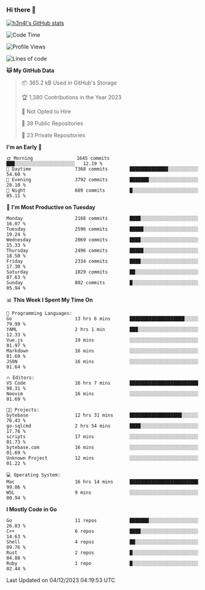 ### Hi there 👋

[![h3n4l's GitHub stats](https://github-readme-stats.vercel.app/api?username=h3n4l&count_private=true&show_icons=true&theme=radical)](https://github.com/h3n4l/github-readme-stats)

<!--START_SECTION:waka-->
![Code Time](http://img.shields.io/badge/Code%20Time-1%2C748%20hrs%2037%20mins-blue)

![Profile Views](http://img.shields.io/badge/Profile%20Views-1-blue)

![Lines of code](https://img.shields.io/badge/From%20Hello%20World%20I%27ve%20Written-3.6%20million%20lines%20of%20code-blue)

**🐱 My GitHub Data** 

> 📦 365.2 kB Used in GitHub's Storage 
 > 
> 🏆 1,380 Contributions in the Year 2023
 > 
> 🚫 Not Opted to Hire
 > 
> 📜 39 Public Repositories 
 > 
> 🔑 23 Private Repositories 
 > 
**I'm an Early 🐤** 

```text
🌞 Morning                1645 commits        ███░░░░░░░░░░░░░░░░░░░░░░   12.19 % 
🌆 Daytime                7368 commits        ██████████████░░░░░░░░░░░   54.60 % 
🌃 Evening                3792 commits        ███████░░░░░░░░░░░░░░░░░░   28.10 % 
🌙 Night                  689 commits         █░░░░░░░░░░░░░░░░░░░░░░░░   05.11 % 
```
📅 **I'm Most Productive on Tuesday** 

```text
Monday                   2168 commits        ████░░░░░░░░░░░░░░░░░░░░░   16.07 % 
Tuesday                  2596 commits        █████░░░░░░░░░░░░░░░░░░░░   19.24 % 
Wednesday                2069 commits        ████░░░░░░░░░░░░░░░░░░░░░   15.33 % 
Thursday                 2496 commits        █████░░░░░░░░░░░░░░░░░░░░   18.50 % 
Friday                   2334 commits        ████░░░░░░░░░░░░░░░░░░░░░   17.30 % 
Saturday                 1029 commits        ██░░░░░░░░░░░░░░░░░░░░░░░   07.63 % 
Sunday                   802 commits         █░░░░░░░░░░░░░░░░░░░░░░░░   05.94 % 
```


📊 **This Week I Spent My Time On** 

```text
💬 Programming Languages: 
Go                       13 hrs 6 mins       ████████████████████░░░░░   79.99 % 
YAML                     2 hrs 1 min         ███░░░░░░░░░░░░░░░░░░░░░░   12.33 % 
Vue.js                   19 mins             ░░░░░░░░░░░░░░░░░░░░░░░░░   01.97 % 
Markdown                 16 mins             ░░░░░░░░░░░░░░░░░░░░░░░░░   01.69 % 
JSON                     16 mins             ░░░░░░░░░░░░░░░░░░░░░░░░░   01.64 % 

🔥 Editors: 
VS Code                  16 hrs 7 mins       █████████████████████████   98.31 % 
Neovim                   16 mins             ░░░░░░░░░░░░░░░░░░░░░░░░░   01.69 % 

🐱‍💻 Projects: 
bytebase                 12 hrs 31 mins      ███████████████████░░░░░░   76.43 % 
go-sqlcmd                2 hrs 54 mins       ████░░░░░░░░░░░░░░░░░░░░░   17.76 % 
scripts                  17 mins             ░░░░░░░░░░░░░░░░░░░░░░░░░   01.73 % 
bytebase.com             16 mins             ░░░░░░░░░░░░░░░░░░░░░░░░░   01.69 % 
Unknown Project          12 mins             ░░░░░░░░░░░░░░░░░░░░░░░░░   01.22 % 

💻 Operating System: 
Mac                      16 hrs 14 mins      █████████████████████████   99.06 % 
WSL                      9 mins              ░░░░░░░░░░░░░░░░░░░░░░░░░   00.94 % 
```

**I Mostly Code in Go** 

```text
Go                       11 repos            ███████░░░░░░░░░░░░░░░░░░   26.83 % 
C++                      6 repos             ████░░░░░░░░░░░░░░░░░░░░░   14.63 % 
Shell                    4 repos             ██░░░░░░░░░░░░░░░░░░░░░░░   09.76 % 
Rust                     2 repos             █░░░░░░░░░░░░░░░░░░░░░░░░   04.88 % 
Ruby                     1 repo              █░░░░░░░░░░░░░░░░░░░░░░░░   02.44 % 
```




 Last Updated on 04/12/2023 04:19:53 UTC
<!--END_SECTION:waka-->

